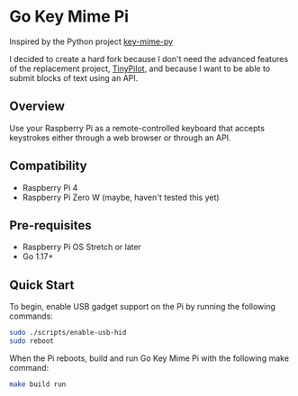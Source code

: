 # Go Key Mime Pi

Inspired by the Python project [key-mime-py](https://github.com/mtlynch/key-mime-pi)

I decided to create a hard fork because I don't need the advanced features of the replacement project, [TinyPilot](https://github.com/mtlynch/tinypilot), and because I want to be able to submit blocks of text using an API.

## Overview

Use your Raspberry Pi as a remote-controlled keyboard that accepts keystrokes either through a web browser or through an API.

## Compatibility

* Raspberry Pi 4
* Raspberry Pi Zero W (maybe, haven't tested this yet)

## Pre-requisites

* Raspberry Pi OS Stretch or later
* Go 1.17+

## Quick Start

To begin, enable USB gadget support on the Pi by running the following commands:

```bash
sudo ./scripts/enable-usb-hid
sudo reboot
```

When the Pi reboots, build and run Go Key Mime Pi with the following make command:

```bash
make build run
```
